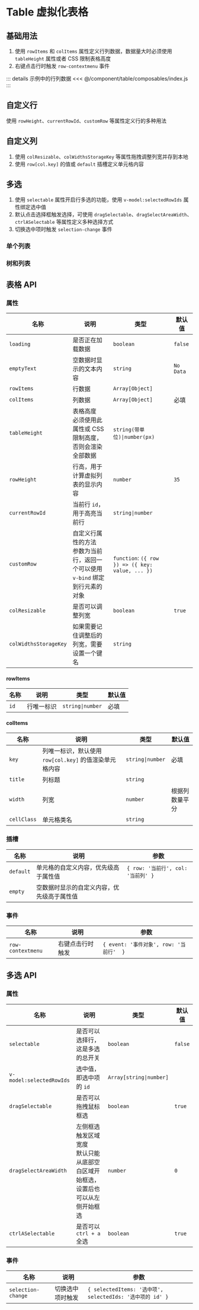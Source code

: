 # Table 虚拟化表格

## 基础用法

1. 使用 `rowItems` 和 `colItems` 属性定义行列数据，数据量大时必须使用 `tableHeight` 属性或者 CSS 限制表格高度
2. 右键点击行时触发 `row-contextmenu` 事件

::: details 示例中的行列数据
<<< @/component/table/composables/index.js
:::

<preview path="./demos/basic.vue"></preview>

## 自定义行

使用 `rowHeight`、`currentRowId`、`customRow` 等属性定义行的多种用法

<preview path="./demos/rows.vue"></preview>

## 自定义列

1. 使用 `colResizable`、`colWidthsStorageKey` 等属性拖拽调整列宽并存到本地
2. 使用 `row[col.key]` 的值或 `default` 插槽定义单元格内容

<preview path="./demos/cols.vue"></preview>

<!-- 数据状态 -->
<!--@include: ./parts/data-state.md-->

<preview path="./demos/data-state.vue"></preview>

## 多选

1. 使用 `selectable` 属性开启行多选的功能，使用 `v-model:selectedRowIds` 属性绑定选中值
2. 默认点击选择框触发选择，可使用 `dragSelectable`、`dragSelectAreaWidth`、`ctrlASelectable` 等属性定义多种选择方式
3. 切换选中项时触发 `selection-change` 事件

<preview path="./demos/selection.vue"></preview>

<!-- 拖拽排序 -->
<!--@include: ./parts/drag-sort-guild.md-->

### 单个列表

<preview path="./demos/drag-sort.vue"></preview>

### 树和列表

<preview path="./demos/drag-sort-multi.vue"></preview>

## 表格 API

### 属性

| 名称                  | 说明                                                                               | 类型                                             | 默认值    |
| --------------------- | ---------------------------------------------------------------------------------- | ------------------------------------------------ | --------- |
| `loading`             | 是否正在加载数据                                                                   | `boolean`                                        | `false`   |
| `emptyText`           | 空数据时显示的文本内容                                                             | `string`                                         | `No Data` |
| `rowItems`            | 行数据                                                                             | `Array[Object]`                                  |           |
| `colItems`            | 列数据                                                                             | `Array[Object]`                                  | 必填      |
| `tableHeight`         | 表格高度 <br> 必须使用此属性或 CSS 限制高度，否则会渲染全部数据                    | `string(带单位)\|number(px)`                     |           |
| `rowHeight`           | 行高，用于计算虚拟列表的显示内容                                                   | `number`                                         | `35`      |
| `currentRowId`        | 当前行 `id`，用于高亮当前行                                                        | `string\|number`                                 |           |
| `customRow`           | 自定义行属性的方法 <br> 参数为当前行，返回一个可以使用 `v-bind` 绑定到行元素的对象 | `function`: `({ row }) => ({ key: value, ... })` |           |
| `colResizable`        | 是否可以调整列宽                                                                   | `boolean`                                        | `true`    |
| `colWidthsStorageKey` | 如果需要记住调整后的列宽，需要设置一个键名                                         | `string`                                         |           |

#### rowItems

| 名称 | 说明       | 类型             | 默认值 |
| ---- | ---------- | ---------------- | ------ |
| `id` | 行唯一标识 | `string\|number` | 必填   |

#### colItems

| 名称        | 说明                                                   | 类型             | 默认值         |
| ----------- | ------------------------------------------------------ | ---------------- | -------------- |
| `key`       | 列唯一标识，默认使用 `row[col.key]` 的值渲染单元格内容 | `string\|number` | 必填           |
| `title`     | 列标题                                                 | `string`         |                |
| `width`     | 列宽                                                   | `number`         | 根据列数量平分 |
| `cellClass` | 单元格类名                                             | `string`         |                |

### 插槽

| 名称      | 说明                                       | 参数                               |
| --------- | ------------------------------------------ | ---------------------------------- |
| `default` | 单元格的自定义内容，优先级高于属性值       | `{ row: '当前行', col: '当前列' }` |
| `empty`   | 空数据时显示的自定义内容，优先级高于属性值 |                                    |

### 事件

| 名称              | 说明             | 参数                                    |
| ----------------- | ---------------- | --------------------------------------- |
| `row-contextmenu` | 右键点击行时触发 | `{ event: '事件对象', row: '当前行'  }` |

## 多选 API

### 属性

| 名称                     | 说明                                                                                 | 类型                    | 默认值  |
| ------------------------ | ------------------------------------------------------------------------------------ | ----------------------- | ------- |
| `selectable`             | 是否可以选择行，这是多选的总开关                                                     | `boolean`               | `false` |
| `v-model:selectedRowIds` | 选中值，即选中项的 `id`                                                              | `Array[string\|number]` |         |
| `dragSelectable`         | 是否可以拖拽鼠标框选                                                                 | `boolean`               | `true`  |
| `dragSelectAreaWidth`    | 左侧框选触发区域宽度 <br> 默认只能从底部空白区域开始框选，设置后也可以从左侧开始框选 | `number`                | `0`     |
| `ctrlASelectable`        | 是否可以 `ctrl + a` 全选                                                             | `boolean`               | `true`  |

### 事件

| 名称               | 说明             | 参数                                                      |
| ------------------ | ---------------- | --------------------------------------------------------- |
| `selection-change` | 切换选中项时触发 | `{ selectedItems: '选中项', selectedIds: '选中项的 id' }` |

<!--@include: ./parts/drag-sort-api.md-->
